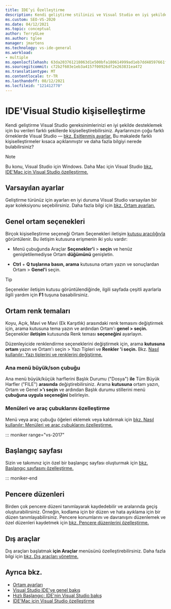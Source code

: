 ```yaml
---
title: IDE’yi Özelleştirme
description: Kendi geliştirme stilinizi ve Visual Studio en iyi şekilde IDE'nizi kişiselleştirmeyi öğrenin.
ms.custom: SEO-VS-2020
ms.date: 04/12/2021
ms.topic: conceptual
author: TerryGLee
ms.author: tglee
manager: jmartens
ms.technology: vs-ide-general
ms.workload:
- multiple
ms.openlocfilehash: 63da203761218063d1e500bfa180614999ad1eb7dd48597661feacfc46ec15cd
ms.sourcegitcommit: c72b2f603e1eb3a4157f00926df2e263831ea472
ms.translationtype: MT
ms.contentlocale: tr-TR
ms.lasthandoff: 08/12/2021
ms.locfileid: "121412770"
---
```

# <a name="personalize-the-visual-studio-ide"></a>IDE'Visual Studio kişiselleştirme

Kendi geliştirme Visual Studio gereksinimlerinizi en iyi şekilde desteklemek için bu verileri farklı şekillerde kişiselleştirebilirsiniz. Ayarlarınızın çoğu farklı örneklerde Visual Studio &mdash; [bkz. Eşitlenmiş ayarlar.](../ide/synchronized-settings-in-visual-studio.md) Bu makalede farklı kişiselleştirmeler kısaca açıklanmıştır ve daha fazla bilgiyi nerede bulabilirsiniz?

> [!NOTE]
> Bu konu, Visual Studio için Windows. Daha Mac için Visual Studio [bkz. IDE'Mac için Visual Studio özelleştirme.](/visualstudio/mac/customizing-the-ide)

## <a name="default-settings"></a>Varsayılan ayarlar

Geliştirme türünüz için ayarları en iyi duruma Visual Studio varsayılan bir ayar koleksiyonu seçebilirsiniz. Daha fazla bilgi için [bkz. Ortam ayarları.](environment-settings.md)

## <a name="general-environment-options"></a>Genel ortam seçenekleri

Birçok kişiselleştirme seçeneği Ortam Seçenekleri iletişim [kutusu aracılığıyla](../ide/reference/general-environment-options-dialog-box.md) görüntülenir. Bu iletişim kutusuna erişmenin iki yolu vardır:

- Menü çubuğunda Araçlar **Seçenekler'i**  >  **seçin** ve henüz genişletilemediyse Ortam **düğümünü** genişletin.

- **Ctrl** + **Q tuşlarına** **basın, arama** kutusuna ortam yazın ve sonuçlardan Ortam > **Genel'i** seçin.

> [!TIP]
> Seçenekler iletişim kutusu görüntülendiğinde, ilgili sayfada çeşitli ayarlarla ilgili yardım için **F1** tuşuna basabilirsiniz.

## <a name="environment-color-themes"></a>Ortam renk temaları

Koyu, Açık, Mavi ve Mavi (Ek Karşıtlık)  arasındaki renk temasını değiştirmek için, arama kutusuna tema yazın ve ardından Ortam'ı **genel > seçin.** Seçenekler **iletişim** kutusunda Renk teması **seçeneğini** ayarlayın.

Düzenleyicide renklendirme seçeneklerini değiştirmek için, arama **kutusuna ortam** yazın ve Ortam'ı seçin > Yazı Tipleri ve **Renkler 'i seçin.** Bkz. [Nasıl kullanılır: Yazı tiplerini ve renklerini değiştirme.](../ide/how-to-change-fonts-and-colors-in-visual-studio.md)

### <a name="main-menu-casing"></a>Ana menü büyük/son çubuğu

Ana menü büyük/küçük harflerini Başlık Durumu ("Dosya") **ile** Tüm Büyük Harfler ("FILE") **arasında** değiştirebilirsiniz. Arama **kutusuna** ortam yazın, Ortam ve Genel **>'ı seçin** ve ardından Başlık durumu stillerini menü **çubuğuna uygula seçeneğini** belirleyin.

### <a name="customize-menus-and-toolbars"></a>Menüleri ve araç çubuklarını özelleştirme

Menü veya araç çubuğu öğeleri eklemek veya kaldırmak için [bkz. Nasıl kullanılır: Menüleri ve araç çubuklarını özelleştirme.](../ide/how-to-customize-menus-and-toolbars-in-visual-studio.md)

::: moniker range="vs-2017"

## <a name="start-page"></a>Başlangıç sayfası

Sizin ve takımınız için özel bir başlangıç sayfası oluşturmak için [bkz. Başlangıç sayfasını özelleştirme.](../ide/customizing-the-start-page-for-visual-studio.md)

::: moniker-end

## <a name="window-layouts"></a>Pencere düzenleri

Birden çok pencere düzeni tanımlayarak kaydedebilir ve aralarında geçiş oluşturabilirsiniz. Örneğin, kodlama için bir düzen ve hata ayıklama için bir düzen tanımlayabilirsiniz. Pencere konumlarını ve davranışını düzenlemek ve özel düzenleri kaydetmek için [bkz. Pencere düzenlerini özelleştirme.](../ide/customizing-window-layouts-in-visual-studio.md)

## <a name="external-tools"></a>Dış araçlar

Dış araçları başlatmak **için Araçlar** menüsünü özelleştirebilirsiniz. Daha fazla bilgi için [bkz. Dış araçları yönetme.](../ide/managing-external-tools.md)

## <a name="see-also"></a>Ayrıca bkz.

- [Ortam ayarları](environment-settings.md)
- [Visual Studio IDE'ye genel bakış](../get-started/visual-studio-ide.md)
- [Hızlı Başlangıç: IDE'nin Visual Studio bakış](../ide/quickstart-ide-orientation.md)
- [IDE'Mac için Visual Studio özelleştirme](/visualstudio/mac/customizing-the-ide)
